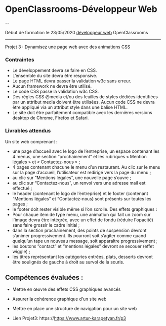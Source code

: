# OpenClassrooms-Développeur Web
--

Début de formation le 23/05/2020 [développeur web](https://openclassrooms.com/fr/paths/185-developpeur-web) OpenClassrooms

---

Projet 3 : Dynamisez une page web avec des animations CSS

### Contraintes
* Le développement devra se faire en CSS.
* L’ensemble du site devra être responsive.
* Le page HTML devra passer la validation w3c sans erreur.
* Aucun framework ne devra être utilisé.
* Le code CSS passe la validation w3c CSS.
* Des règles CSS @media et/ou des feuilles de styles dédiées identifiées par un
  attribut media doivent être utilisées.
  Aucun code CSS ne devra être appliqué via un attribut style dans une balise HTML.
* Le site doit être parfaitement compatible avec les dernières versions desktop de
  Chrome, Firefox et Safari.

### Livrables attendus
  Un site web comprenant :
* une page d’accueil avec le logo de l’entreprise, un espace contenant les 4 menus,
  une section “prochainement” et les rubriques « Mention légales » et « Contactez-nous » ;
* 4 pages contenant chacune le menu d’un restaurant. Au clic sur le menu sur la page
  d’accueil, l’utilisateur est redirigé vers la page du menu ;
* au clic sur “Mentions légales”, une nouvelle page s’ouvre ;
* au clic sur “Contactez-nous”, un renvoi vers une adresse mail est effectué ;
* le header (contenant le logo de l’entreprise) et le footer (contenant “Mentions
  légales” et “Contactez-nous) sont présents sur toutes les pages ;
* le footer doit rester visible même si l’on scrolle.
  Des effets graphiques :
* Pour chaque item de type menu, une animation qui fait un zoom sur l'image devra
  être intégrée, avec un effet de fondu (réduire l'opacité) sans faire grossir le cadre
  initial ;
* dans la section prochainement, des points de suspension devront s’animer
  progressivement. Ils pourront soit s’agiter comme quand quelqu’un tape un
  nouveau message, soit apparaître progressivement ;
* les boutons “contact” et “mentions légales” devront se secouer (effet wiggle) ;
* les titres représentant les catégories entrées, plats, desserts devront être soulignés
  de gauche à droit au survol de la souris.

## Compétences évaluées :

* Mettre en œuvre des effets CSS graphiques avancés
* Assurer la cohérence graphique d'un site web
* Mettre en place une structure de navigation pour un site web

* Lien Projet3:
  https://https://www.artur-karapetyan.fr/p3

